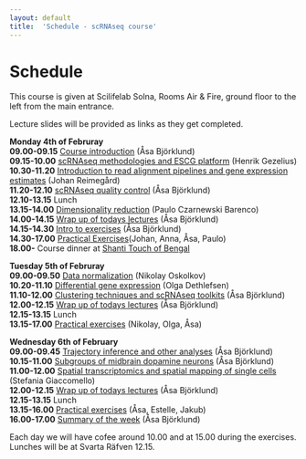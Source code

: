 ```yaml
---
layout: default
title:  'Schedule - scRNAseq course'
---
```


# Schedule

This course is given at Scilifelab Solna, Rooms Air & Fire, ground floor to the left from the main entrance. 

Lecture slides will be provided as links as they get completed. 

**Monday 4th of Februray**  
**09.00-09.15** [Course introduction](slides2019/course_intro_Asa_Bjorklund_2019.pdf) (Åsa Björklund)   
**09.15-10.00** [scRNAseq methodologies and ESCG platform](slides2019/ESCG_scRNA-seq-analysis_180521_slides__HG.pdf) (Henrik Gezelius)   
**10.30-11.20** [Introduction to read alignment pipelines and gene expression estimates](slides2019/read_alignments_2019_J_Reimegard.pdf) (Johan Reimegård)   
**11.20-12.10** [scRNAseq quality control](slides2019/scRNAseq_QC_Asa_Bjorklund_2019.pdf) (Åsa Björklund)   
**12.10-13.15** Lunch	  
**13.15-14.00** [Dimensionality reduction](slides2019/Dimensionality_reduction_P_Czarnewski_2019.pdf) (Paulo Czarnewski Barenco)   
**14.00-14.15** [Wrap up of todays lectures](https://goo.gl/forms/fr3owaquQgo72E2K3) (Åsa Björklund)   
**14.15-14.30** [Intro to exercises](slides2019/exercises_intro_Asa_Bjorklund_2019.pdf) (Åsa Björklund)   
**14.30-17.00** [Practical Exercises](exercises)(Johan, Anna, Åsa, Paulo)   
**18.00-** Course dinner at [Shanti Touch of Bengal](https://shanti.se/touch-of-bengal)

**Tuesday 5th of Februray**   
**09.00-09.50** [Data normalization](slides2019/scRNAseq_course_norm_2019.pdf) (Nikolay Oskolkov)   
**10.20-11.10** [Differential gene expression](slides2019/scRNA-seq-DE.pdf) (Olga Dethlefsen)   
**11.10-12.00** [Clustering techniques and scRNAseq toolkits](slides2019/scRNAseq_toolkits_Asa_Bjorklund_2019.pdf) (Åsa Björklund)   
**12.00-12.15** [Wrap up of todays lectures](https://goo.gl/forms/vDBBZrSyExz3Lh4K2) (Åsa Björklund)   
**12.15-13.15** Lunch    
**13.15-17.00** [Practical exercises](exercises) (Nikolay, Olga, Åsa)   

**Wednesday 6th of February**  
**09.00-09.45** [Trajectory inference and other analyses](slides2019/) (Åsa Björklund)   
**10.15-11.00** [Subgroups of midbrain dopamine neurons](slides2019/) (Åsa Björklund)   
**11.00-12.00** [Spatial transcriptomics and spatial mapping of single cells](slides2019/) (Stefania Giaccomello)   
**12.00-12.15** [Wrap up of todays lectures](https://goo.gl/forms/LabSH8u7S2IQVZKj1) (Åsa Björklund)    
**12.15-13.15** Lunch	  
**13.15-16.00** [Practical exercises](exercises) (Åsa, Estelle, Jakub)      	      
**16.00-17.00** [Summary of the week]() (Åsa Björklund)    

Each day we will have cofee around 10.00 and at 15.00 during the exercises. Lunches will be at Svarta Räfven 12.15. 


 
